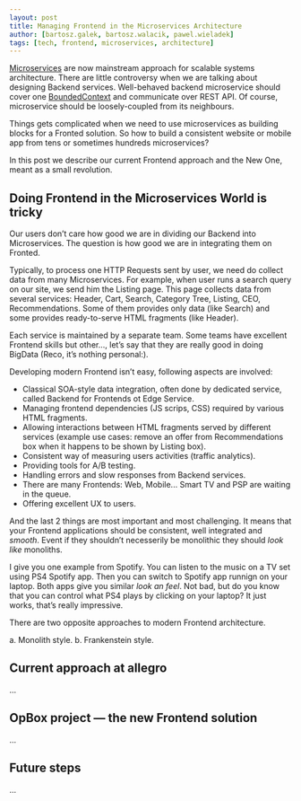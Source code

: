 ```yaml
---
layout: post
title: Managing Frontend in the Microservices Architecture
author: [bartosz.galek, bartosz.walacik, pawel.wieladek]
tags: [tech, frontend, microservices, architecture]
---
```


[Microservices](http://martinfowler.com/articles/microservices.html)
are now mainstream approach for scalable systems architecture.
There are little controversy when we are talking about designing Backend services.
Well-behaved backend microservice should cover one
[BoundedContext](http://martinfowler.com/bliki/BoundedContext.html)
and communicate over REST API.
Of course, microservice should be loosely-coupled from its neighbours.

Things gets complicated when we need to
use microservices as building blocks for a Fronted solution.
So how to build a consistent website or mobile app
from tens or sometimes hundreds microservices?

In this post we describe our current Frontend approach
and the New One, meant as a small revolution.

## Doing Frontend in the Microservices World is tricky
Our users don’t care how good we are in dividing our Backend into Microservices.
The question is how good we are in integrating them on Fronted.

Typically, to process one HTTP Requests sent by user, we need do collect data from many
Microservices.
For example, when user runs a search query on our site,
we send him the Listing page.
This page collects data from several services: Header, Cart, Search, Category Tree, Listing, CEO, Recommendations.
Some of them provides only data (like Search) and some provides ready-to-serve HTML fragments (like Header).

Each service is maintained by a separate team.
Some teams have excellent Frontend skills but other...,
let’s say that they are really good in doing BigData (Reco, it’s nothing personal:).

Developing modern Frontend isn’t easy, following aspects are involved:

* Classical SOA-style data integration, often done by dedicated service, called Backend for Frontends ot Edge Service.
* Managing frontend dependencies (JS scrips, CSS) required by various HTML fragments.
* Allowing interactions between HTML fragments served by different services
  (example use cases: remove an offer from Recommendations box when it happens to be shown by Listing box).
* Consistent way of measuring users activities (traffic analytics).
* Providing tools for A/B testing.
* Handling errors and slow responses from Backend services.
* There are many Frontends: Web, Mobile... Smart TV and PSP are waiting in the queue.
* Offering excellent UX to users.

And the last 2 things are most important and most challenging.
It means that your Frontend applications should be consistent, well integrated and *smooth*.
Event if they shouldn’t necesserily be monolithic they should *look like* monoliths.

I give you one example from Spotify.
You can listen to the music on a TV set using PS4 Spotify app.
Then you can switch to Spotify app runnign on your laptop.
Both apps give you similar *look an feel*.
Not bad, but do you know that you can control what PS4 plays
by clicking on your laptop? It just works, that’s really impressive.

There are two opposite approaches to modern Frontend architecture.

a. Monolith style.
b. Frankenstein style.


## Current approach at allegro
...

## OpBox project &mdash; the new Frontend solution
...

## Future steps
...

